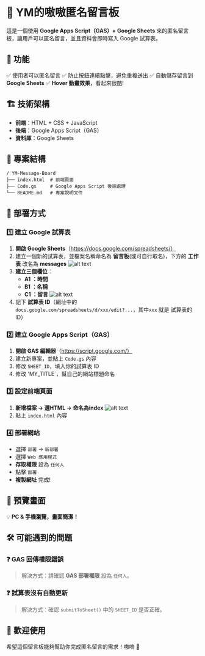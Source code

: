 # 🐾 YM的嗷嗷匿名留言板

這是一個使用 **Google Apps Script（GAS）+ Google Sheets** 來的匿名留言板，讓用戶可以匿名留言，並且資料會即時寫入 Google 試算表。

## 🎯 功能
✅ 使用者可以匿名留言
✅ 防止按鈕連續點擊，避免重複送出
✅ 自動儲存留言到 **Google Sheets**
✅ **Hover 動畫效果**，看起來很酷!

## 🏗️ 技術架構
- **前端**：HTML + CSS + JavaScript
- **後端**：Google Apps Script（GAS）
- **資料庫**：Google Sheets

## 📂 專案結構
```
/ YM-Message-Board
├── index.html  # 前端頁面
├── Code.gs     # Google Apps Script 後端處理
└── README.md   # 專案說明文件
```

## 🚀 部署方式

### **1️⃣ 建立 Google 試算表**
1. **開啟 Google Sheets**（https://docs.google.com/spreadsheets/）
2. 建立一個新的試算表，並檔案名稱命名為 **留言板**(或可自行取名)，下方的 **工作表** 改名為 **messages**
![alt text](image/image.png)
3. **建立三個欄位**：
   - **A1 ：時間**
   - **B1 ：名稱**
   - **C1 ：留言**
   ![alt text](image/image2.png)
4. 記下 **試算表 ID**（網址中的 `docs.google.com/spreadsheets/d/xxx/edit?...`，其中`xxx` 就是 試算表的ID）

### **2️⃣ 建立 Google Apps Script（GAS）**
1. **開啟 GAS 編輯器**（https://script.google.com/）
2. 建立新專案，並貼上 `Code.gs` 內容
3. 修改 `SHEET_ID`，填入你的試算表 ID
4. 修改 'MY_TITLE`，幫自己的網站標題命名

### **3️⃣ 設定前端頁面**
1. **新增檔案 → 選HTML → 命名為index**
![alt text](image/image3.png)
2. 貼上 `index.html` 內容

### **4️⃣ 部署網站**
   - 選擇 `部署` → `新部署`
   - 選擇 `Web 應用程式`
   - **存取權限** 設為 `任何人`
   - 點擊 `部署`
   - **複製網址** 完成!

## 📌 預覽畫面
💡 **PC & 手機瀏覽，畫面簡潔！**

## 🛠️ 可能遇到的問題
### **❓ GAS 回傳權限錯誤**
> 解決方式：請確認 **GAS 部署權限** 設為 `任何人`。

### **❓ 試算表沒有自動更新**
> 解決方式：確認 `submitToSheet()` 中的 `SHEET_ID` 是否正確。

## 🎉 歡迎使用
希望這個留言板能夠幫助你完成匿名留言的需求！嗷嗚 🐾
